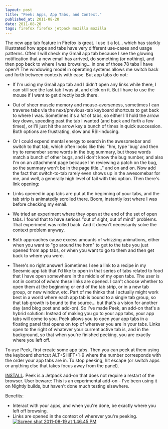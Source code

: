 ```yaml
---
layout: post
title: "Peek: Apps, App Tabs, and Context."
published_at: 2011-08-20
date: 2011-08-20
tags: firefox firefox jetpack mozilla mozilla
---
```


The new app tab feature in Firefox is great. I use it a lot... which has starkly illustrated how apps and tabs have very different use-cases and usage patterns. Often I will check my Gmail app tab because I see the glowing notification that a new email has arrived, do something (or nothing), and then pop back to where I was browsing... in one of those 78 tabs I have open?!
The windowing model in operating systems allows me switch back and forth between contexts with ease. But app tabs do not:

*   If I'm using my Gmail app tab and I didn't open any links while there, I can still see the last tab I was at, and click on it. But I have to use the mouse if I want to get directly back there.
*   Out of sheer muscle memory and mouse-averseness, sometimes I can traverse tabs via the next/previous-tab keyboard shortcuts to get back to where I was. Sometimes it's a *lot* of tabs, so either I'll hold the arrow key down, speeding past the tab I wanted (and back and forth a few times), or I'll just hit the arrow key a bunch of times in quick succession. Both options are frustrating, slow and RSI-inducing.
*   Or I could expend mental energy to search in the awesomebar and switch to that tab, which often looks like this: "hm, type 'bug' and then try to remember some words in the bug summary, but those words match a bunch of other bugs, and i don't know the bug number, and also I'm on an attachment page because I'm reviewing a patch on the bug, so the summary won't be in the page title..." and on and on. Now add the fact that switch-to-tab rarely even shows up in the awesomebar for me, and well, a generally high level of fail with this option.
Then there's link opening:

*   Links opened in app tabs are put at the beginning of your tabs, and the tab strip is animatedly scrolled there. Boom, instantly lost where I was before checking my email.
*   We tried an experiment where they open at the end of the set of open tabs. I found that to have serious "out of sight, out of mind" problems. That experiment was rolled back. And it doesn't necessarily solve the context problem anyway.
*   Both approaches cause excess amounts of whizzing animations, either when you want to "go around the horn" to get to the tabs you just opened from app tabs, or when you want to go to them and then get back to where you were.
*   There's no right answer! Sometimes I see a link to a recipe in my Seesmic app tab that I'd like to open in that series of tabs related to food that I have open somewhere in the middle of my open tabs. The user is not in control of *where* these links are opened. I can't choose whether to open them at the beginning or end of the tab strip, or in a new tab group, or new window, etc. Part of me thinks that I actually might work best in a world where each app tab is bound to a single tab group, so that tab growth is bound to the source... but that's a vision for another day (and blog post and add-on).
So I've made Peek, an add-on that's a hybrid solution: Instead of making you go to your app tabs, your app tabs will come to you. Peek allows you to open your app tabs in a floating panel that opens on top of wherever you are in your tabs. Links open to the right of whatever your current active tab is, and in the background, so that when you're finished peeking, you are exactly where you left off.

To use Peek, first create some app tabs. Then you can peek at them using the keyboard shortcut ALT+SHIFT+1-9 where the number corresponds with the order your app tabs are in. To stop peeking, hit escape (or switch apps or anything else that takes focus away from the panel).

[INSTALL](https://addons.mozilla.org/en-US/firefox/addon/peek/). Peek is a Jetpack add-on that does not require a restart of the browser. User beware: This is an experimental add-on - I've been using it on Nightly builds, but haven't done much testing elsewhere.

Benefits:

*   Interact with your apps, and when you're done, be exactly where you left off browsing.
*   Links are opened in the context of wherever you're peeking.
[![](http://autonome.files.wordpress.com/2011/08/screen-shot-2011-08-19-at-1-46-45-pm.png "Screen shot 2011-08-19 at 1.46.45 PM")](screen-shot-2011-08-19-at-1-46-45-pm.png)